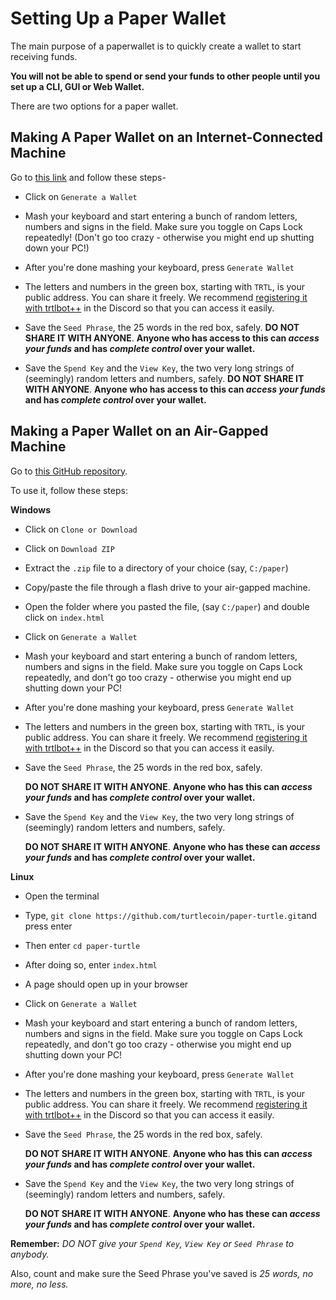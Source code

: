 # Setting Up a Paper Wallet

The main purpose of a paperwallet is to quickly create a wallet to start receiving funds. 

**You will not be able to spend or send your funds to other people until you set up a CLI, GUI or Web Wallet.**

There are two options for a paper wallet.

## Making A Paper Wallet on an Internet-Connected Machine

Go to [this link](https://turtlecoin.lol/wallet) and follow these steps-

  - Click on `Generate a Wallet`
  
  - Mash your keyboard and start entering a bunch of random letters, numbers and signs in the field. Make sure you toggle on Caps Lock repeatedly! (Don't go too crazy - otherwise you might end up shutting down your PC!)
  
  - After you're done mashing your keyboard, press `Generate Wallet`
  
  - The letters and numbers in the green box, starting with `TRTL`, is your public address. You can share it freely. We recommend [registering it with trtlbot++](Using-trtlbot-plus-plus#registering-your-wallet) in the Discord so that you can access it easily.
  
  - Save the `Seed Phrase`, the 25 words in the red box, safely. **DO NOT SHARE IT WITH ANYONE**. **Anyone who has access to this can *access your funds* and has *complete control* over your wallet.**
  
  - Save the `Spend Key` and the `View Key`, the two very long strings of (seemingly) random letters and numbers, safely.  **DO NOT SHARE IT WITH ANYONE**. **Anyone who has access to this can *access your funds* and has *complete control* over your wallet.**


## Making a Paper Wallet on an Air-Gapped Machine

Go to [this GitHub repository](https://github.com/turtlecoin/paper-turtle).

To use it, follow these steps:

**Windows**
  - Click on `Clone or Download`

  - Click on `Download ZIP`

  - Extract the `.zip` file to a directory of your choice (say, `C:/paper`)

  - Copy/paste the file through a flash drive to your air-gapped machine.

  - Open the folder where you pasted the file, (say `C:/paper`) and double click on `index.html`

  - Click on `Generate a Wallet`

  - Mash your keyboard and start entering a bunch of random letters, numbers and signs in the field. Make sure you toggle on Caps Lock repeatedly, and don't go too crazy - otherwise you might end up shutting down your PC!

  - After you're done mashing your keyboard, press `Generate Wallet`

  - The letters and numbers in the green box, starting with `TRTL`, is your public address. You can share it freely. We recommend [registering it with trtlbot++](Using-trtlbot-plus-plus#registering-your-wallet) in the Discord so that you can access it easily.   

  - Save the `Seed Phrase`, the 25 words in the red box, safely. 

    **DO NOT SHARE IT WITH ANYONE**. **Anyone who has this can *access your funds* and has *complete control* over your wallet.**

  - Save the `Spend Key` and the `View Key`, the two very long strings of (seemingly) random letters and numbers, safely.  

    **DO NOT SHARE IT WITH ANYONE**. **Anyone who has these can *access your funds* and has *complete control* over your wallet.**

**Linux**
  - Open the terminal

  - Type, `git clone https://github.com/turtlecoin/paper-turtle.git`and press enter 

  - Then enter `cd paper-turtle`

  - After doing so, enter `index.html`

  - A page should open up in your browser

  - Click on `Generate a Wallet`

  - Mash your keyboard and start entering a bunch of random letters, numbers and signs in the field. Make sure you toggle on Caps Lock repeatedly, and don't go too crazy - otherwise you might end up shutting down your PC!

  - After you're done mashing your keyboard, press `Generate Wallet`

  - The letters and numbers in the green box, starting with `TRTL`, is your public address. You can share it freely. We recommend [registering it with trtlbot++](Using-trtlbot-plus-plus#registering-your-wallet) in the Discord so that you can access it easily.   

  - Save the `Seed Phrase`, the 25 words in the red box, safely.

     **DO NOT SHARE IT WITH ANYONE**. **Anyone who has this can *access your funds* and has *complete control* over your wallet.**

  - Save the `Spend Key` and the `View Key`, the two very long strings of (seemingly) random letters and numbers, safely.  

    **DO NOT SHARE IT WITH ANYONE**. **Anyone who has these can *access your funds* and has *complete control* over your wallet.**


**Remember:** *DO NOT give your `Spend Key`, `View Key` or `Seed Phrase` to anybody.*

Also, count and make sure the Seed Phrase you've saved is *25 words, no more, no less.*
